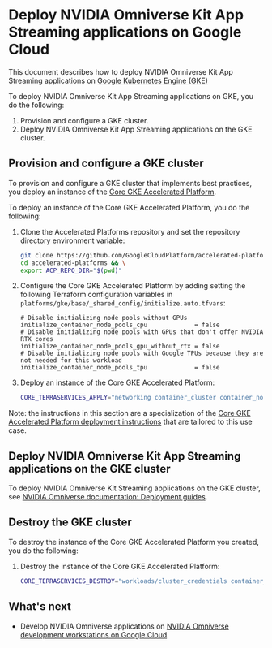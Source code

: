 # Deploy NVIDIA Omniverse Kit App Streaming applications on Google Cloud

This document describes how to deploy NVIDIA Omniverse Kit App Streaming
applications on
[Google Kubernetes Engine (GKE)](https://cloud.google.com/kubernetes-engine/docs/concepts/kubernetes-engine-overview)

To deploy NVIDIA Omniverse Kit App Streaming applications on GKE, you do the
following:

1.  Provision and configure a GKE cluster.
1.  Deploy NVIDIA Omniverse Kit App Streaming applications on the GKE cluster.

## Provision and configure a GKE cluster

To provision and configure a GKE cluster that implements best practices, you
deploy an instance of the
[Core GKE Accelerated Platform](https://github.com/GoogleCloudPlatform/accelerated-platforms/blob/main/platforms/gke/base/core/README.md).

To deploy an instance of the Core GKE Accelerated Platform, you do the
following:

1.  Clone the Accelerated Platforms repository and set the repository directory
    environment variable:

    ```bash
    git clone https://github.com/GoogleCloudPlatform/accelerated-platforms && \
    cd accelerated-platforms && \
    export ACP_REPO_DIR="$(pwd)"
    ```

1.  Configure the Core GKE Accelerated Platform by adding setting the following
    Terraform configuration variables in
    `platforms/gke/base/_shared_config/initialize.auto.tfvars`:

    ```hcl
    # Disable initializing node pools without GPUs
    initialize_container_node_pools_cpu             = false
    # Disable initializing node pools with GPUs that don't offer NVIDIA RTX cores
    initialize_container_node_pools_gpu_without_rtx = false
    # Disable initializing node pools with Google TPUs because they are not needed for this workload
    initialize_container_node_pools_tpu             = false
    ```

1.  Deploy an instance of the Core GKE Accelerated Platform:

    ```bash
    CORE_TERRASERVICES_APPLY="networking container_cluster container_node_pool workloads/cluster_credentials" "${ACP_REPO_DIR}/platforms/gke/base/core/deploy.sh"
    ```

Note: the instructions in this section are a specialization of the
[Core GKE Accelerated Platform deployment instructions](https://github.com/GoogleCloudPlatform/accelerated-platforms/blob/main/platforms/gke/base/core/README.md)
that are tailored to this use case.

## Deploy NVIDIA Omniverse Kit App Streaming applications on the GKE cluster

To deploy NVIDIA Omniverse Kit Streaming applications on the GKE cluster, see
[NVIDIA Omniverse documentation: Deployment guides](https://docs.omniverse.nvidia.com/ovas/latest/deployments/index.html).

## Destroy the GKE cluster

To destroy the instance of the Core GKE Accelerated Platform you created, you do
the following:

1.  Destroy the instance of the Core GKE Accelerated Platform:

    ```bash
    CORE_TERRASERVICES_DESTROY="workloads/cluster_credentials container_node_pool container_cluster networking" "${ACP_REPO_DIR}/platforms/gke/base/core/teardown.sh"
    ```

## What's next

-   Develop NVIDIA Omniverse applications on
    [NVIDIA Omniverse development workstations on Google Cloud](../README.md#nvidia-omniverse-development-workstations).
